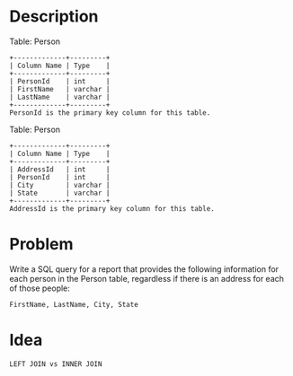 # Description
Table: Person
```
+-------------+---------+
| Column Name | Type    |
+-------------+---------+
| PersonId    | int     |
| FirstName   | varchar |
| LastName    | varchar |
+-------------+---------+
PersonId is the primary key column for this table.
```
Table: Person
```
+-------------+---------+
| Column Name | Type    |
+-------------+---------+
| AddressId   | int     |
| PersonId    | int     |
| City        | varchar |
| State       | varchar |
+-------------+---------+
AddressId is the primary key column for this table.
```
# Problem
Write a SQL query for a report that provides the following information for each person in the Person table,
regardless if there is an address for each of those people:
```
FirstName, LastName, City, State
```
# Idea
```
LEFT JOIN vs INNER JOIN
```
